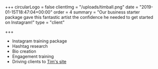 +++
circularLogo = false
clientImg = "/uploads/timball.png"
date = "2019-01-15T18:47:04+00:00"
order = 4
summary = "Our business starter package gave this fantastic artist the confidence he needed to get started on Instagram!"
type = "client"

+++
* Instagram training package
* Hashtag research
* Bio creation 
* Engagement training
* Driving clients to [Tim's site](https://timballpaintings.com/)